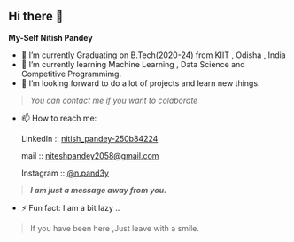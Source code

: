 ## Hi there 👋
**My-Self Nitish Pandey**

- 🔭 I’m currently Graduating on B.Tech(2020-24) from KIIT , Odisha , India
- 🌱 I’m currently learning Machine Learning , Data Science and Competitive Programmimg.
- 👯 I’m looking forward to do a lot of projects and learn new things. 
>*You can contact me if you want to colaborate*

- 📫 How to reach me:

     LinkedIn :: [nitish_pandey-250b84224](https://www.linkedin.com/in/nitish-pandey-250b84224/)
     
     mail :: niteshpandey2058@gmail.com
     
     Instagram :: [@n.pand3y](https://www.instagram.com/n.pand3y/) 



> ___*I am just a message away from you.*___
- ⚡ Fun fact: I am a bit lazy ..



>If you have been here ,Just leave with a smile.

